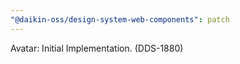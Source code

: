 ```yaml
---
"@daikin-oss/design-system-web-components": patch
---
```


Avatar: Initial Implementation. (DDS-1880)
